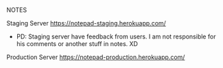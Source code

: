 NOTES

Staging Server
https://notepad-staging.herokuapp.com/
- PD: Staging server have feedback from users. I am not responsible for his comments or another stuff in notes. XD

Production Server
https://notepad-production.herokuapp.com/
